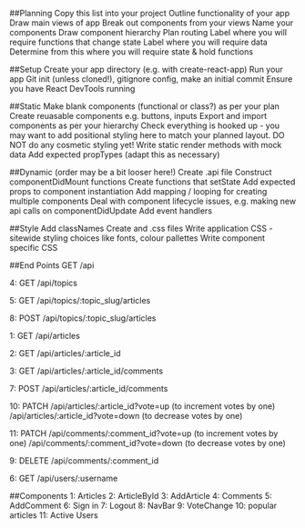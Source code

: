 ##Planning
Copy this list into your project Outline functionality of your app Draw main views of app Break out components from your views Name your components Draw component hierarchy Plan routing Label where you will require functions that change state Label where you will require data Determine from this where you will require state & hold functions

##Setup
Create your app directory (e.g. with create-react-app) Run your app Git init (unless cloned!), gitignore config, make an initial commit Ensure you have React DevTools running

##Static
Make blank components (functional or class?) as per your plan Create reuasable components e.g. buttons, inputs Export and import components as per your hierarchy Check everything is hooked up - you may want to add positional styling here to match your planned layout. DO NOT do any cosmetic styling yet! Write static render methods with mock data Add expected propTypes (adapt this as necessary)

##Dynamic (order may be a bit looser here!)
Create .api file Construct componentDidMount functions Create functions that setState Add expected props to component instantiation Add mapping / looping for creating multiple components Deal with component lifecycle issues, e.g. making new api calls on componentDidUpdate Add event handlers

##Style
Add classNames Create and .css files Write application CSS - sitewide styling choices like fonts, colour pallettes Write component specific CSS

##End Points
GET /api

4: GET /api/topics

5: GET /api/topics/:topic_slug/articles

8: POST /api/topics/:topic_slug/articles

1: GET /api/articles

2: GET /api/articles/:article_id

3: GET /api/articles/:article_id/comments

7: POST /api/articles/:article_id/comments

10: PATCH /api/articles/:article_id?vote=up (to increment votes by one) /api/articles/:article_id?vote=down (to decrease votes by one)

11: PATCH /api/comments/:comment_id?vote=up (to increment votes by one) /api/comments/:comment_id?vote=down (to decrease votes by one)

9: DELETE /api/comments/:comment_id

6: GET /api/users/:username

##Components
1: Articles 2: ArticleById 3: AddArticle 4: Comments 5: AddComment 6: Sign in 7: Logout 8: NavBar 9: VoteChange 10: popular articles 11: Active Users
